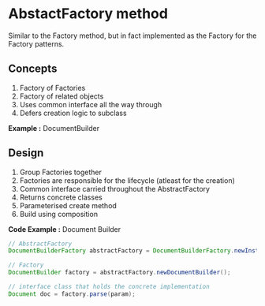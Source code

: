 # AbstactFactory method
Similar to the Factory method, but in fact implemented as the Factory for the Factory patterns.

## Concepts
1. Factory of Factories
2. Factory of related objects
3. Uses common interface all the way through
4. Defers creation logic to subclass

**Example :** DocumentBuilder

## Design
1. Group Factories together
2. Factories are responsible for the lifecycle (atleast for the creation)
3. Common interface carried throughout the AbstractFactory
4. Returns concrete classes
5. Parameterised create method
6. Build using composition

**Code Example :** Document Builder
```java
// AbstractFactory
DocumentBuilderFactory abstractFactory = DocumentBuilderFactory.newInstance();

// Factory
DocumentBuilder factory = abstractFactory.newDocumentBuilder();

// interface class that holds the concrete implementation
Document doc = factory.parse(param);
```